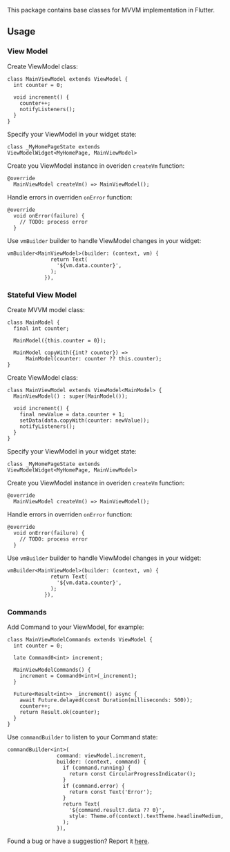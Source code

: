 
This package contains base classes for MVVM implementation in Flutter. 



## Usage

### View Model

Create ViewModel class:

```
class MainViewModel extends ViewModel {
  int counter = 0;

  void increment() {
    counter++;
    notifyListeners();
  }
}
```

Specify your ViewModel in your widget state:

```
class _MyHomePageState extends 
ViewModelWidget<MyHomePage, MainViewModel>
```

Create you ViewModel instance in overiden `createVm` function:

```
@override
  MainViewModel createVm() => MainViewModel();
```

Handle errors in overriden `onError` function:

```
@override
  void onError(failure) {
    // TODO: process error
  }
```

Use `vmBuilder` builder to handle ViewModel changes in your widget:

```
vmBuilder<MainViewModel>(builder: (context, vm) {
              return Text(
                '${vm.data.counter}',
              );
            }),
```


### Stateful View Model

Create MVVM model class:

```
class MainModel {
  final int counter;

  MainModel({this.counter = 0});

  MainModel copyWith({int? counter}) =>
      MainModel(counter: counter ?? this.counter);
}
```

Create ViewModel class:

```
class MainViewModel extends ViewModel<MainModel> {
  MainViewModel() : super(MainModel());

  void increment() {
    final newValue = data.counter + 1;
    setData(data.copyWith(counter: newValue));
    notifyListeners();
  }
}
```

Specify your ViewModel in your widget state:

```
class _MyHomePageState extends 
ViewModelWidget<MyHomePage, MainViewModel>
```

Create you ViewModel instance in overiden `createVm` function:

```
@override
  MainViewModel createVm() => MainViewModel();
```

Handle errors in overriden `onError` function:

```
@override
  void onError(failure) {
    // TODO: process error
  }
```

Use `vmBuilder` builder to handle ViewModel changes in your widget:

```
vmBuilder<MainViewModel>(builder: (context, vm) {
              return Text(
                '${vm.data.counter}',
              );
            }),
```

### Commands

Add Command to your ViewModel, for example:

```
class MainViewModelCommands extends ViewModel {
  int counter = 0;

  late Command0<int> increment;

  MainViewModelCommands() {
    increment = Command0<int>(_increment);
  }

  Future<Result<int>> _increment() async {
    await Future.delayed(const Duration(milliseconds: 500));
    counter++;
    return Result.ok(counter);
  }
}
```

Use `commandBuilder` to listen to your Command state:

```
commandBuilder<int>(
                command: viewModel.increment,
                builder: (context, command) {
                  if (command.running) {
                    return const CircularProgressIndicator();
                  }
                  if (command.error) {
                    return const Text('Error');
                  }
                  return Text(
                    '${command.result?.data ?? 0}',
                    style: Theme.of(context).textTheme.headlineMedium,
                  );
                }),
```


Found a bug or have a suggestion? Report it [here](https://github.com/OnixFlutterTeam/onix-flutter-mvvm/issues).



